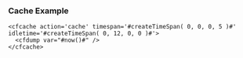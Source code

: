 ### Cache Example

```lucee+trycf
<cfcache action='cache' timespan='#createTimeSpan( 0, 0, 0, 5 )#' idletime='#createTimeSpan( 0, 12, 0, 0 )#'>
  <cfdump var="#now()#" />
</cfcache>
```